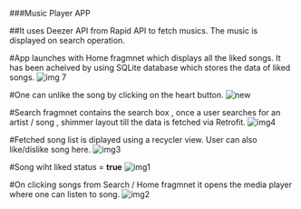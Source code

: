 ###Music Player APP

##It uses Deezer API from Rapid API to fetch musics. The music is displayed on search operation.

#App launches with Home fragmnet which displays all the liked songs. It has been acheived by using SQLite database which stores the data of liked songs.
![img 7](https://github.com/Falcon-jpg/Music_player_App/assets/109679302/12e56637-7734-4bf2-8f12-07e7d7c78051)

#One can unlike the song by clicking on the heart button.
![new](https://github.com/Falcon-jpg/Music_player_App/assets/109679302/484e989a-a564-4988-b8aa-c2c77f22efd4)


#Search fragmnet contains the search box , once a user searches for an artist / song , shimmer layout till the data is fetched via Retrofit.
![img4](https://github.com/Falcon-jpg/Music_player_App/assets/109679302/6baed04e-f8aa-410e-aec2-240bf13b98fe)

#Fetched song list is diplayed using a recycler view. User can also like/dislike song here.
![img3](https://github.com/Falcon-jpg/Music_player_App/assets/109679302/7c1ffa4e-ddc7-4c9c-bc9a-a74e063fbccd)

#Song wiht liked status = **true**
![img1](https://github.com/Falcon-jpg/Music_player_App/assets/109679302/03056702-7e3c-4e5d-9b26-73b81cdf8e2c)

#On clicking songs from Search / Home fragmnet it opens the media player where one can listen to song.
![img2](https://github.com/Falcon-jpg/Music_player_App/assets/109679302/3c19bf06-4007-4876-bcdb-8699ac09087f)

